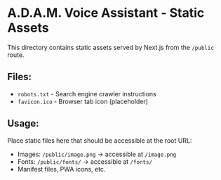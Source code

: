 # A.D.A.M. Voice Assistant - Static Assets

This directory contains static assets served by Next.js from the `/public` route.

## Files:
- `robots.txt` - Search engine crawler instructions
- `favicon.ico` - Browser tab icon (placeholder)

## Usage:
Place static files here that should be accessible at the root URL:
- Images: `/public/image.png` → accessible at `/image.png`
- Fonts: `/public/fonts/` → accessible at `/fonts/`
- Manifest files, PWA icons, etc.
